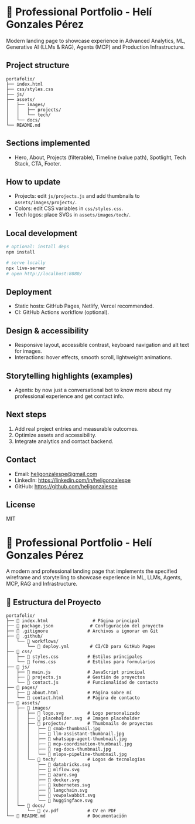 # 🚀 Professional Portfolio - Helí Gonzales Pérez

Modern landing page to showcase experience in Advanced Analytics, ML, Generative AI (LLMs & RAG), Agents (MCP) and Production Infrastructure.

## Project structure

```
portafolio/
├── index.html
├── css/styles.css
├── js/
├── assets/
│   ├── images/
│   │   ├── projects/
│   │   └── tech/
│   └── docs/
└── README.md
```


## Sections implemented

- Hero, About, Projects (filterable), Timeline (value path), Spotlight, Tech Stack, CTA, Footer.

## How to update

- Projects: edit `js/projects.js` and add thumbnails to `assets/images/projects/`.
- Colors: edit CSS variables in `css/styles.css`.
- Tech logos: place SVGs in `assets/images/tech/`.

## Local development

```bash
# optional: install deps
npm install

# serve locally
npx live-server
# open http://localhost:8080/
```

## Deployment

- Static hosts: GitHub Pages, Netlify, Vercel recommended.
- CI: GitHub Actions workflow (optional).

## Design & accessibility

- Responsive layout, accessible contrast, keyboard navigation and alt text for images.
- Interactions: hover effects, smooth scroll, lightweight animations.

## Storytelling highlights (examples)

- Agents: by now just a conversational bot to know more about my professional experience and get contact info.

## Next steps

1. Add real project entries and measurable outcomes.  
2. Optimize assets and accessibility.  
3. Integrate analytics and contact backend.  

## Contact

- Email: heligonzalespe@gmail.com  
- LinkedIn: https://linkedin.com/in/heligonzalespe  
- GitHub: https://github.com/heligonzalespe

## License

MIT
# 🚀 Professional Portfolio - Helí Gonzales Pérez

A modern and professional landing page that implements the specified wireframe and storytelling to showcase experience in ML, LLMs, Agents, MCP, RAG and Infrastructure.

## 📁 Estructura del Proyecto

```
portafolio/
├── 📄 index.html                 # Página principal
├── 📄 package.json              # Configuración del proyecto
├── 📄 .gitignore               # Archivos a ignorar en Git
├── 📁 .github/
│   └── 📁 workflows/
│       └── 📄 deploy.yml        # CI/CD para GitHub Pages
├── 📁 css/
│   ├── 📄 styles.css           # Estilos principales
│   └── 📄 forms.css            # Estilos para formularios
├── 📁 js/
│   ├── 📄 main.js              # JavaScript principal
│   ├── 📄 projects.js          # Gestión de proyectos
│   └── 📄 contact.js           # Funcionalidad de contacto
├── 📁 pages/
│   ├── 📄 about.html           # Página sobre mí
│   └── 📄 contact.html         # Página de contacto
├── 📁 assets/
│   ├── 📁 images/
│   │   ├── 📄 logo.svg         # Logo personalizado
│   │   ├── 📄 placeholder.svg  # Imagen placeholder
│   │   ├── 📁 projects/        # Thumbnails de proyectos
│   │   │   ├── 📄 cmab-thumbnail.jpg
│   │   │   ├── 📄 llm-assistant-thumbnail.jpg
│   │   │   ├── 📄 whatsapp-agent-thumbnail.jpg
│   │   │   ├── 📄 mcp-coordination-thumbnail.jpg
│   │   │   ├── 📄 rag-docs-thumbnail.jpg
│   │   │   └── 📄 mlops-pipeline-thumbnail.jpg
│   │   └── 📁 tech/            # Logos de tecnologías
│   │       ├── 📄 databricks.svg
│   │       ├── 📄 mlflow.svg
│   │       ├── 📄 azure.svg
│   │       ├── 📄 docker.svg
│   │       ├── 📄 kubernetes.svg
│   │       ├── 📄 langchain.svg
│   │       ├── 📄 vowpalwabbit.svg
│   │       └── 📄 huggingface.svg
│   └── 📁 docs/
│       └── 📄 cv.pdf           # CV en PDF
└── 📄 README.md                # Documentación
```
